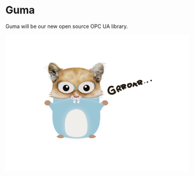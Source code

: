 # Guma

Guma will be our new open source OPC UA library.

![Image of the Guma](/misc/img/guma.png)

